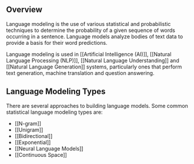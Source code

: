 ## Overview
Language modeling is the use of various statistical and probabilistic techniques to determine the probability of a given sequence of words occurring in a sentence. Language models analyze bodies of text data to provide a basis for their word predictions.

Language modeling is used in [[Artificial Intelligence (AI)]], [[Natural Language Processing (NLP)]], [[Natural Language Understanding]] and [[Natural Language Generation]] systems, particularly ones that perform text generation, machine translation and question answering.

## Language Modeling Types
There are several approaches to building language models. Some common statistical language modeling types are:
- [[N-gram]]
- [[Unigram]]
- [[Bidirectional]]
- [[Exponential]]
- [[Neural Language Models]]
- [[Continuous Space]]